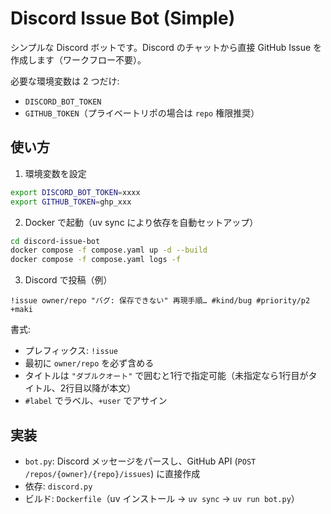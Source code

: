 # Discord Issue Bot (Simple)

シンプルな Discord ボットです。Discord のチャットから直接 GitHub Issue を作成します（ワークフロー不要）。

必要な環境変数は 2 つだけ:
- `DISCORD_BOT_TOKEN`
- `GITHUB_TOKEN`（プライベートリポの場合は `repo` 権限推奨）

## 使い方

1) 環境変数を設定

```bash
export DISCORD_BOT_TOKEN=xxxx
export GITHUB_TOKEN=ghp_xxx
```

2) Docker で起動（uv sync により依存を自動セットアップ）

```bash
cd discord-issue-bot
docker compose -f compose.yaml up -d --build
docker compose -f compose.yaml logs -f
```

3) Discord で投稿（例）

```
!issue owner/repo "バグ: 保存できない" 再現手順… #kind/bug #priority/p2 +maki
```

書式:
- プレフィックス: `!issue`
- 最初に `owner/repo` を必ず含める
- タイトルは `"ダブルクオート"` で囲むと1行で指定可能（未指定なら1行目がタイトル、2行目以降が本文）
- `#label` でラベル、`+user` でアサイン

## 実装
- `bot.py`: Discord メッセージをパースし、GitHub API (`POST /repos/{owner}/{repo}/issues`) に直接作成
- 依存: `discord.py`
- ビルド: `Dockerfile`（uv インストール → `uv sync` → `uv run bot.py`）

